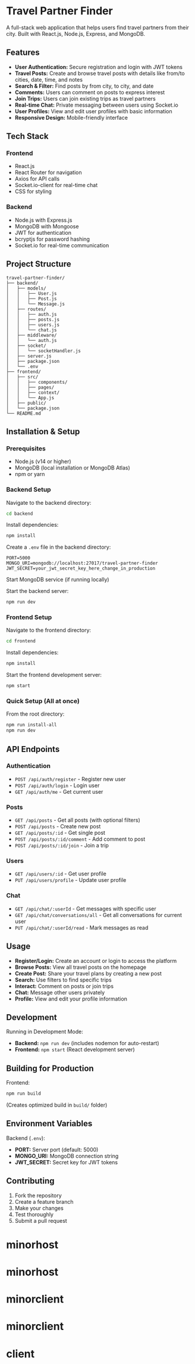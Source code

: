 # Travel Partner Finder

A full-stack web application that helps users find travel partners from their city. Built with React.js, Node.js, Express, and MongoDB.

## Features
- **User Authentication:** Secure registration and login with JWT tokens
- **Travel Posts:** Create and browse travel posts with details like from/to cities, date, time, and notes
- **Search & Filter:** Find posts by from city, to city, and date
- **Comments:** Users can comment on posts to express interest
- **Join Trips:** Users can join existing trips as travel partners
- **Real-time Chat:** Private messaging between users using Socket.io
- **User Profiles:** View and edit user profiles with basic information
- **Responsive Design:** Mobile-friendly interface

## Tech Stack
### Frontend
- React.js
- React Router for navigation
- Axios for API calls
- Socket.io-client for real-time chat
- CSS for styling
### Backend
- Node.js with Express.js
- MongoDB with Mongoose
- JWT for authentication
- bcryptjs for password hashing
- Socket.io for real-time communication

## Project Structure
```
travel-partner-finder/
├── backend/
│   ├── models/
│   │   ├── User.js
│   │   ├── Post.js
│   │   └── Message.js
│   ├── routes/
│   │   ├── auth.js
│   │   ├── posts.js
│   │   ├── users.js
│   │   └── chat.js
│   ├── middleware/
│   │   └── auth.js
│   ├── socket/
│   │   └── socketHandler.js
│   ├── server.js
│   ├── package.json
│   └── .env
├── frontend/
│   ├── src/
│   │   ├── components/
│   │   ├── pages/
│   │   ├── context/
│   │   └── App.js
│   ├── public/
│   └── package.json
└── README.md
```

## Installation & Setup

### Prerequisites
- Node.js (v14 or higher)
- MongoDB (local installation or MongoDB Atlas)
- npm or yarn

### Backend Setup
Navigate to the backend directory:
```bash
cd backend
```

Install dependencies:
```bash
npm install
```

Create a `.env` file in the backend directory:
```
PORT=5000
MONGO_URI=mongodb://localhost:27017/travel-partner-finder
JWT_SECRET=your_jwt_secret_key_here_change_in_production
```

Start MongoDB service (if running locally)

Start the backend server:
```bash
npm run dev
```

### Frontend Setup
Navigate to the frontend directory:
```bash
cd frontend
```

Install dependencies:
```bash
npm install
```

Start the frontend development server:
```bash
npm start
```

### Quick Setup (All at once)
From the root directory:
```bash
npm run install-all
npm run dev
```

## API Endpoints

### Authentication
- `POST /api/auth/register` - Register new user
- `POST /api/auth/login` - Login user
- `GET /api/auth/me` - Get current user

### Posts
- `GET /api/posts` - Get all posts (with optional filters)
- `POST /api/posts` - Create new post
- `GET /api/posts/:id` - Get single post
- `POST /api/posts/:id/comment` - Add comment to post
- `POST /api/posts/:id/join` - Join a trip

### Users
- `GET /api/users/:id` - Get user profile
- `PUT /api/users/profile` - Update user profile

### Chat
- `GET /api/chat/:userId` - Get messages with specific user
- `GET /api/chat/conversations/all` - Get all conversations for current user
- `PUT /api/chat/:userId/read` - Mark messages as read

## Usage
- **Register/Login:** Create an account or login to access the platform
- **Browse Posts:** View all travel posts on the homepage
- **Create Post:** Share your travel plans by creating a new post
- **Search:** Use filters to find specific trips
- **Interact:** Comment on posts or join trips
- **Chat:** Message other users privately
- **Profile:** View and edit your profile information

## Development
Running in Development Mode:
- **Backend:** `npm run dev` (includes nodemon for auto-restart)
- **Frontend:** `npm start` (React development server)

## Building for Production
Frontend:
```bash
npm run build
```
(Creates optimized build in `build/` folder)

## Environment Variables
Backend (`.env`):
- **PORT:** Server port (default: 5000)
- **MONGO_URI:** MongoDB connection string
- **JWT_SECRET:** Secret key for JWT tokens

## Contributing
1. Fork the repository
2. Create a feature branch
3. Make your changes
4. Test thoroughly
5. Submit a pull request
# minorhost
# minorhost
# minorclient
# minorclient
# client
